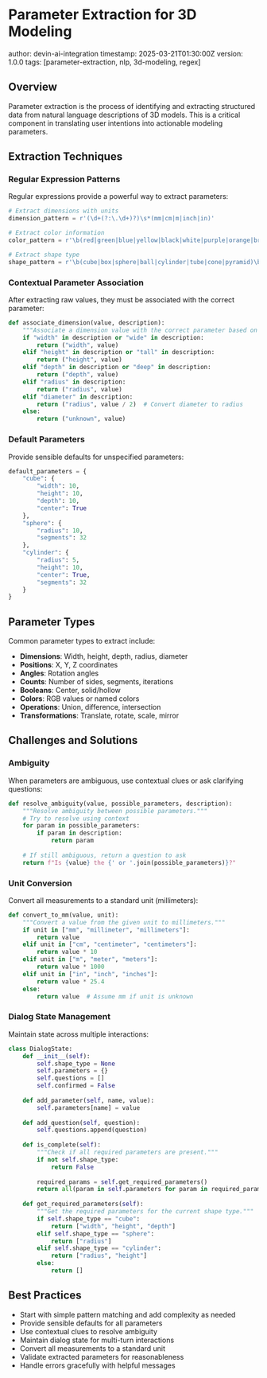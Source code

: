 # Parameter Extraction for 3D Modeling

<metadata>
  author: devin-ai-integration
  timestamp: 2025-03-21T01:30:00Z
  version: 1.0.0
  tags: [parameter-extraction, nlp, 3d-modeling, regex]
</metadata>

## Overview

Parameter extraction is the process of identifying and extracting structured data from natural language descriptions of 3D models. This is a critical component in translating user intentions into actionable modeling parameters.

## Extraction Techniques

### Regular Expression Patterns

Regular expressions provide a powerful way to extract parameters:

```python
# Extract dimensions with units
dimension_pattern = r'(\d+(?:\.\d+)?)\s*(mm|cm|m|inch|in)'

# Extract color information
color_pattern = r'\b(red|green|blue|yellow|black|white|purple|orange|brown)\b'

# Extract shape type
shape_pattern = r'\b(cube|box|sphere|ball|cylinder|tube|cone|pyramid)\b'
```

### Contextual Parameter Association

After extracting raw values, they must be associated with the correct parameter:

```python
def associate_dimension(value, description):
    """Associate a dimension value with the correct parameter based on context."""
    if "width" in description or "wide" in description:
        return ("width", value)
    elif "height" in description or "tall" in description:
        return ("height", value)
    elif "depth" in description or "deep" in description:
        return ("depth", value)
    elif "radius" in description:
        return ("radius", value)
    elif "diameter" in description:
        return ("radius", value / 2)  # Convert diameter to radius
    else:
        return ("unknown", value)
```

### Default Parameters

Provide sensible defaults for unspecified parameters:

```python
default_parameters = {
    "cube": {
        "width": 10,
        "height": 10,
        "depth": 10,
        "center": True
    },
    "sphere": {
        "radius": 10,
        "segments": 32
    },
    "cylinder": {
        "radius": 5,
        "height": 10,
        "center": True,
        "segments": 32
    }
}
```

## Parameter Types

Common parameter types to extract include:

- **Dimensions**: Width, height, depth, radius, diameter
- **Positions**: X, Y, Z coordinates
- **Angles**: Rotation angles
- **Counts**: Number of sides, segments, iterations
- **Booleans**: Center, solid/hollow
- **Colors**: RGB values or named colors
- **Operations**: Union, difference, intersection
- **Transformations**: Translate, rotate, scale, mirror

## Challenges and Solutions

### Ambiguity

When parameters are ambiguous, use contextual clues or ask clarifying questions:

```python
def resolve_ambiguity(value, possible_parameters, description):
    """Resolve ambiguity between possible parameters."""
    # Try to resolve using context
    for param in possible_parameters:
        if param in description:
            return param
    
    # If still ambiguous, return a question to ask
    return f"Is {value} the {' or '.join(possible_parameters)}?"
```

### Unit Conversion

Convert all measurements to a standard unit (millimeters):

```python
def convert_to_mm(value, unit):
    """Convert a value from the given unit to millimeters."""
    if unit in ["mm", "millimeter", "millimeters"]:
        return value
    elif unit in ["cm", "centimeter", "centimeters"]:
        return value * 10
    elif unit in ["m", "meter", "meters"]:
        return value * 1000
    elif unit in ["in", "inch", "inches"]:
        return value * 25.4
    else:
        return value  # Assume mm if unit is unknown
```

### Dialog State Management

Maintain state across multiple interactions:

```python
class DialogState:
    def __init__(self):
        self.shape_type = None
        self.parameters = {}
        self.questions = []
        self.confirmed = False
    
    def add_parameter(self, name, value):
        self.parameters[name] = value
    
    def add_question(self, question):
        self.questions.append(question)
    
    def is_complete(self):
        """Check if all required parameters are present."""
        if not self.shape_type:
            return False
        
        required_params = self.get_required_parameters()
        return all(param in self.parameters for param in required_params)
    
    def get_required_parameters(self):
        """Get the required parameters for the current shape type."""
        if self.shape_type == "cube":
            return ["width", "height", "depth"]
        elif self.shape_type == "sphere":
            return ["radius"]
        elif self.shape_type == "cylinder":
            return ["radius", "height"]
        else:
            return []
```

## Best Practices

- Start with simple pattern matching and add complexity as needed
- Provide sensible defaults for all parameters
- Use contextual clues to resolve ambiguity
- Maintain dialog state for multi-turn interactions
- Convert all measurements to a standard unit
- Validate extracted parameters for reasonableness
- Handle errors gracefully with helpful messages
